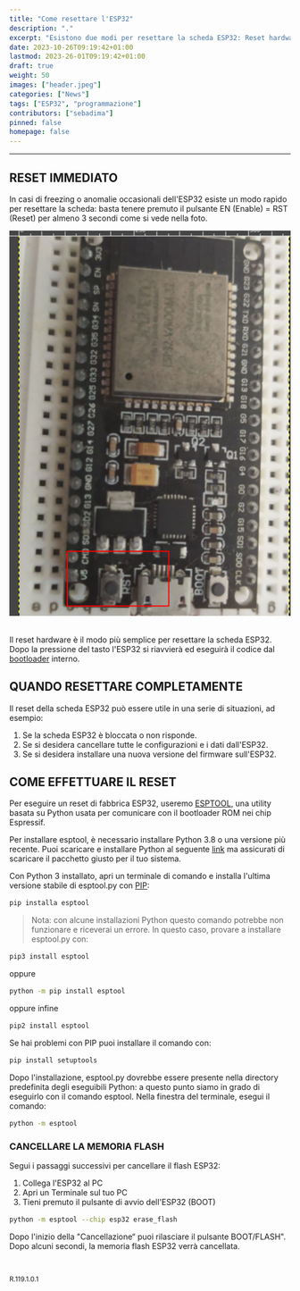 ```yaml
---
title: "Come resettare l'ESP32"
description: "."
excerpt: "Esistono due modi per resettare la scheda ESP32: Reset hardware: Tenere premuto il pulsante RESET per almeno 3 secondi. Reset software: Utilizzare il bootloader..."
date: 2023-10-26T09:19:42+01:00
lastmod: 2023-26-01T09:19:42+01:00
draft: true
weight: 50
images: ["header.jpeg"]
categories: ["News"]
tags: ["ESP32", "programmazione"]
contributors: ["sebadima"]
pinned: false
homepage: false
---
```




<hr>

## RESET IMMEDIATO
In casi di freezing o anomalie occasionali dell'ESP32 esiste un modo rapido per resettare la scheda: basta tenere premuto il pulsante EN (Enable) = RST (Reset) per almeno 3 secondi come si vede nella foto.

<img width="800" class="x figure-img img-fluid lazyload blur-up" src="images/102.png" alt="il tasto di reset hardware dell'ESP32">

<br>
<br>

Il reset hardware è il modo più semplice per resettare la scheda ESP32. Dopo la pressione del tasto l'ESP32 si riavvierà ed eseguirà il codice dal <a href="https://docs.espressif.com/projects/esp-idf/en/latest/esp32/api-guides/bootloader.html" target="_blank" rel="noopener">bootloader</a> interno.


## QUANDO RESETTARE COMPLETAMENTE
Il reset della scheda ESP32 può essere utile in una serie di situazioni, ad esempio:

1. Se la scheda ESP32 è bloccata o non risponde.
2. Se si desidera cancellare tutte le configurazioni e i dati dall'ESP32.
3. Se si desidera installare una nuova versione del firmware sull'ESP32.

## COME EFFETTUARE IL RESET
Per eseguire un reset di fabbrica ESP32, useremo <a href="https://github.com/espressif/esptool" target="_blank" rel="noopener">ESPTOOL</a>, una utility basata su Python usata per comunicare con il bootloader ROM nei chip Espressif.

Per installare esptool, è necessario installare Python 3.8 o una versione più recente. Puoi scaricare e installare Python al seguente <a href="https://www.python.org/downloads/" target="_blank" rel="noopener">link</a> ma assicurati di scaricare il pacchetto giusto per il tuo sistema.

Con Python 3 installato, apri un terminale di comando e installa l'ultima versione stabile di esptool.py con <a href="https://pip.pypa.io/en/stable/" target="_blank" rel="noopener">PIP</a>:

```bash
pip installa esptool
```

> Nota: con alcune installazioni Python questo comando potrebbe non funzionare e riceverai un errore. In questo caso, provare a installare esptool.py con:

```bash
pip3 install esptool
```
oppure

```bash
python -m pip install esptool
```

oppure infine
```bash
pip2 install esptool
```

Se hai problemi con PIP puoi installare il comando con:
```bash
pip install setuptools
```







Dopo l'installazione, esptool.py dovrebbe essere presente nella directory predefinita degli eseguibili Python: a questo punto siamo in grado di eseguirlo con il comando esptool. Nella finestra del terminale, esegui il comando:

```bash
python -m esptool
```

### CANCELLARE LA MEMORIA FLASH
Segui i passaggi successivi per cancellare il flash ESP32:

1. Collega l'ESP32 al PC
2. Apri un Terminale sul tuo PC
3. Tieni premuto il pulsante di avvio dell'ESP32 (BOOT)

```bash
python -m esptool --chip esp32 erase_flash
```

Dopo l'inizio della "Cancellazione“ puoi rilasciare il pulsante BOOT/FLASH". 
Dopo alcuni secondi, la memoria flash ESP32 verrà cancellata. 


<br>
<p style="font-size: 12px;"> R.119.1.0.1 </p>
<br>
